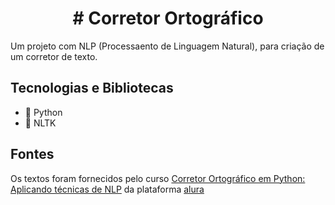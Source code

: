<h1 align="center">
  # Corretor Ortográfico 
</h1>

Um projeto com NLP (Processaento de Linguagem Natural), para criação de um corretor de texto.

## Tecnologias e Bibliotecas
- 🐍 Python
- 🧮 NLTK

## Fontes

Os textos foram fornecidos pelo curso [Corretor Ortográfico em Python: Aplicando técnicas de NLP](https://cursos.alura.com.br/course/nlp-corretor-ortografico) da plataforma [alura](https://www.alura.com.br/)
